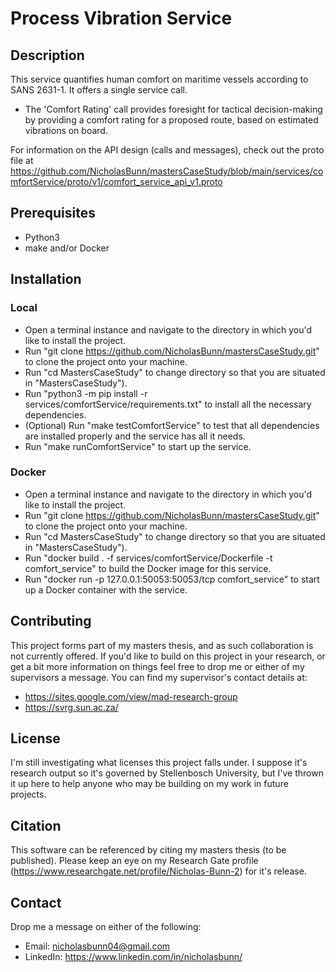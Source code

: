 # **Process Vibration Service**

## **Description**

This service quantifies human comfort on maritime vessels according to SANS 2631-1. It offers a single service call.

- The 'Comfort Rating' call provides foresight for tactical decision-making by providing a comfort rating for a proposed route, based on estimated vibrations on board.

For information on the API design (calls and messages), check out the proto file at https://github.com/NicholasBunn/mastersCaseStudy/blob/main/services/comfortService/proto/v1/comfort_service_api_v1.proto

## **Prerequisites**

- Python3
- make and/or Docker

## **Installation**

### **Local**

- Open a terminal instance and navigate to the directory in which you'd like to install the project.
- Run "git clone https://github.com/NicholasBunn/mastersCaseStudy.git" to clone the project onto your machine.
- Run "cd MastersCaseStudy" to change directory so that you are situated in "MastersCaseStudy").
- Run "python3 -m pip install -r services/comfortService/requirements.txt" to install all the necessary dependencies.
- (Optional) Run "make testComfortService" to test that all dependencies are installed properly and the service has all it needs.
- Run "make runComfortService" to start up the service.

### **Docker**

- Open a terminal instance and navigate to the directory in which you'd like to install the project.
- Run "git clone https://github.com/NicholasBunn/mastersCaseStudy.git" to clone the project onto your machine.
- Run "cd MastersCaseStudy" to change directory so that you are situated in "MastersCaseStudy").
- Run "docker build . -f services/comfortService/Dockerfile -t comfort_service" to build the Docker image for this service.
- Run "docker run -p 127.0.0.1:50053:50053/tcp comfort_service" to start up a Docker container with the service.

## **Contributing**

This project forms part of my masters thesis, and as such collaboration is not currently offered. If you'd like to build on this project in your research, or get a bit more information on things feel free to drop me or either of my supervisors a message. You can find my supervisor's contact details at:

- https://sites.google.com/view/mad-research-group
- https://svrg.sun.ac.za/

## **License**

I'm still investigating what licenses this project falls under. I suppose it's research output so it's governed by Stellenbosch University, but I've thrown it up here to help anyone who may be building on my work in future projects.

## **Citation**

This software can be referenced by citing my masters thesis (to be published). Please keep an eye on my Research Gate profile (https://www.researchgate.net/profile/Nicholas-Bunn-2) for it's release.

## **Contact**

Drop me a message on either of the following:

- Email: nicholasbunn04@gmail.com
- LinkedIn: https://www.linkedin.com/in/nicholasbunn/
